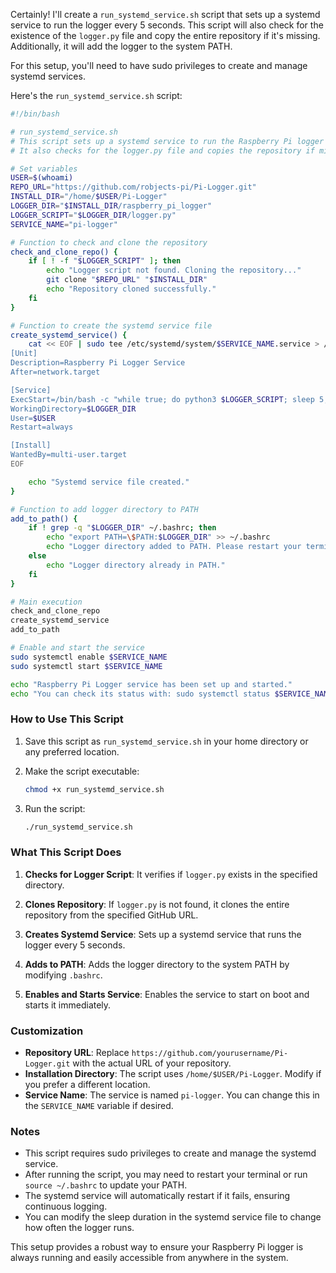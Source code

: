 Certainly! I'll create a `run_systemd_service.sh` script that sets up a systemd service to run the logger every 5 seconds. This script will also check for the existence of the `logger.py` file and copy the entire repository if it's missing. Additionally, it will add the logger to the system PATH.

For this setup, you'll need to have sudo privileges to create and manage systemd services.



Here's the `run_systemd_service.sh` script:

```bash
#!/bin/bash

# run_systemd_service.sh
# This script sets up a systemd service to run the Raspberry Pi logger every 5 seconds.
# It also checks for the logger.py file and copies the repository if missing.

# Set variables
USER=$(whoami)
REPO_URL="https://github.com/robjects-pi/Pi-Logger.git"
INSTALL_DIR="/home/$USER/Pi-Logger"
LOGGER_DIR="$INSTALL_DIR/raspberry_pi_logger"
LOGGER_SCRIPT="$LOGGER_DIR/logger.py"
SERVICE_NAME="pi-logger"

# Function to check and clone the repository
check_and_clone_repo() {
    if [ ! -f "$LOGGER_SCRIPT" ]; then
        echo "Logger script not found. Cloning the repository..."
        git clone "$REPO_URL" "$INSTALL_DIR"
        echo "Repository cloned successfully."
    fi
}

# Function to create the systemd service file
create_systemd_service() {
    cat << EOF | sudo tee /etc/systemd/system/$SERVICE_NAME.service > /dev/null
[Unit]
Description=Raspberry Pi Logger Service
After=network.target

[Service]
ExecStart=/bin/bash -c "while true; do python3 $LOGGER_SCRIPT; sleep 5; done"
WorkingDirectory=$LOGGER_DIR
User=$USER
Restart=always

[Install]
WantedBy=multi-user.target
EOF

    echo "Systemd service file created."
}

# Function to add logger directory to PATH
add_to_path() {
    if ! grep -q "$LOGGER_DIR" ~/.bashrc; then
        echo "export PATH=\$PATH:$LOGGER_DIR" >> ~/.bashrc
        echo "Logger directory added to PATH. Please restart your terminal or run 'source ~/.bashrc' to apply changes."
    else
        echo "Logger directory already in PATH."
    fi
}

# Main execution
check_and_clone_repo
create_systemd_service
add_to_path

# Enable and start the service
sudo systemctl enable $SERVICE_NAME
sudo systemctl start $SERVICE_NAME

echo "Raspberry Pi Logger service has been set up and started."
echo "You can check its status with: sudo systemctl status $SERVICE_NAME"
```

### How to Use This Script

1. Save this script as `run_systemd_service.sh` in your home directory or any preferred location.

2. Make the script executable:
   ```bash
   chmod +x run_systemd_service.sh
   ```

3. Run the script:
   ```bash
   ./run_systemd_service.sh
   ```

### What This Script Does

1. **Checks for Logger Script**: It verifies if `logger.py` exists in the specified directory.

2. **Clones Repository**: If `logger.py` is not found, it clones the entire repository from the specified GitHub URL.

3. **Creates Systemd Service**: Sets up a systemd service that runs the logger every 5 seconds.

4. **Adds to PATH**: Adds the logger directory to the system PATH by modifying `.bashrc`.

5. **Enables and Starts Service**: Enables the service to start on boot and starts it immediately.

### Customization

- **Repository URL**: Replace `https://github.com/yourusername/Pi-Logger.git` with the actual URL of your repository.
- **Installation Directory**: The script uses `/home/$USER/Pi-Logger`. Modify if you prefer a different location.
- **Service Name**: The service is named `pi-logger`. You can change this in the `SERVICE_NAME` variable if desired.

### Notes

- This script requires sudo privileges to create and manage the systemd service.
- After running the script, you may need to restart your terminal or run `source ~/.bashrc` to update your PATH.
- The systemd service will automatically restart if it fails, ensuring continuous logging.
- You can modify the sleep duration in the systemd service file to change how often the logger runs.

This setup provides a robust way to ensure your Raspberry Pi logger is always running and easily accessible from anywhere in the system.